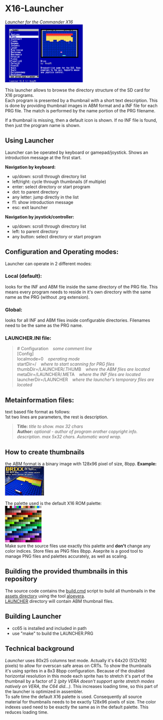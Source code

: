# X16-Launcher

*Launcher for the Commander X16*<br>
<img src="assets/launcher.png" width="256">

This launcher allows to browse the directory structure of the SD card for X16 programs.<br>
Each program is presented by a thumbnail with a short text description. This is done by providing thumbnail images in ABM format and a INF file for each PRG file.
The match is performed by the name portion of the PRG filename.

If a thumbnail is missing, then a default icon is shown.
If no INF file is found, then just the program name is shown.

## Using Launcher

Launcher can be operated by keyboard or gamepad/joystick.
Shows an introduction message at the first start.

**Navigation by keyboard:**
- up/down:    scroll through directory list<br>
- left/right: cycle through thumbnails (if multiple)<br>
- enter:      select directory or start program<br>
- dot:        to parent directory<br>
- any letter: jump directly in the list<br>
- f1:         show introduction message
- esc:        exit launcher

**Navigation by joystick/controller:**
- up/down:    scroll through directory list<br>
- left:       to parent directory<br>
- any button: select directory or start program<br>

## Configuration and Operating modes:

Launcher can operate in 2 different modes: 

### Local (default): 
looks for the INF and ABM file inside the same directory of the PRG file. This means every program needs to reside in it's own directory with the same name as the PRG (without .prg extension).

### Global: 
looks for all INF and ABM files inside configurable directories. Filenames need to be the same as the PRG name.

### LAUNCHER.INI file:
>\# Configuration &ensp; *some comment line*<br>
[Config]<br>
localmode=0 &ensp; *operating mode*<br>
startDir=/ &ensp; *where to start scanning for PRG files*<br>
thumbDir=/LAUNCHER/.THUMB &ensp; *where the ABM files are located*<br>
metaDir=/LAUNCHER/.META &ensp; *where the INF files are located*<br>
launcherDir=/LAUNCHER &ensp; *where the launcher's temporary files are located*<br>

## Metainformation files:

text based file format as follows:<br>
1st two lines are parameters, the rest is description.

>**Title:** *title to show. max 32 chars*<br>
>**Author:** *optional - author of program orother copyright info.*<br>
>*description. max 5x32 chars. Automatic word wrap.*

## How to create thumbnails

the ABM format is a binary image with 128x96 pixel of size, 8bpp.  **Example:**  
![alt text](assets/Thumbnails128x96/BRIXX.png)

The palette used is the default X16 ROM palette:<br>
<img src="assets//X16DefaultPalette8bpp.png" alt="alt text" width="120"/><br>
Make sure the source files use exactly this palette and **don't** change any color indices. Store files as PNG files 8bpp.
Aseprite is a good tool to manage PNG files and palettes accurately, as well as scaling.

## Building the provided thumbnails in this repository

The source code contains the [build.cmd](assets/build.cmd) script to build all thumbnails in the [assets directory](assets/Thumbnails128x96) using the tool [aloevera](https://github.com/yeastplume/aloevera).<br>
[LAUNCHER](assets/LAUNCHER) directory will contain ABM thumbnail files.

## Building Launcher
- cc65 is installed and included in path
- use "make" to build the LAUNCHER.PRG

## Technical background
*Launcher* uses 80x25 columns text mode. Actually it's 64x20 (512x192 pixels) to allow for overscan safe areas on CRTs. To show the thumbnails it's using sprites in a 8x3 8bpp configuration. Because of the doubled horizontal resolution in this mode each sprite has to stretch it's part of the thumbnail by a factor of 2 *(pity VERA doesn't support sprite stretch modes natively on VERA, the C64 did...)*. This increases loading time, so this part of the launcher is optimized in assembler.<br>
To safe time the default X16 palette is used. Consequently all source material for thumbnails needs to be exactly 128x96 pixels of size. The color indexes used need to be exactly the same as in the default palette. This reduces loading time.
